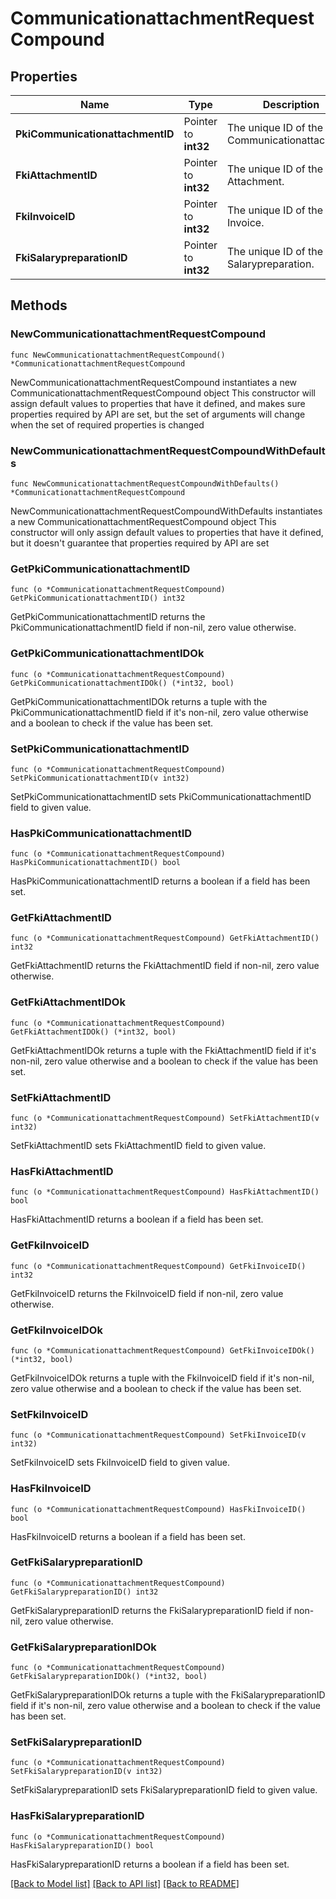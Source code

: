 # CommunicationattachmentRequestCompound

## Properties

Name | Type | Description | Notes
------------ | ------------- | ------------- | -------------
**PkiCommunicationattachmentID** | Pointer to **int32** | The unique ID of the Communicationattachment | [optional] 
**FkiAttachmentID** | Pointer to **int32** | The unique ID of the Attachment. | [optional] 
**FkiInvoiceID** | Pointer to **int32** | The unique ID of the Invoice. | [optional] 
**FkiSalarypreparationID** | Pointer to **int32** | The unique ID of the Salarypreparation. | [optional] 

## Methods

### NewCommunicationattachmentRequestCompound

`func NewCommunicationattachmentRequestCompound() *CommunicationattachmentRequestCompound`

NewCommunicationattachmentRequestCompound instantiates a new CommunicationattachmentRequestCompound object
This constructor will assign default values to properties that have it defined,
and makes sure properties required by API are set, but the set of arguments
will change when the set of required properties is changed

### NewCommunicationattachmentRequestCompoundWithDefaults

`func NewCommunicationattachmentRequestCompoundWithDefaults() *CommunicationattachmentRequestCompound`

NewCommunicationattachmentRequestCompoundWithDefaults instantiates a new CommunicationattachmentRequestCompound object
This constructor will only assign default values to properties that have it defined,
but it doesn't guarantee that properties required by API are set

### GetPkiCommunicationattachmentID

`func (o *CommunicationattachmentRequestCompound) GetPkiCommunicationattachmentID() int32`

GetPkiCommunicationattachmentID returns the PkiCommunicationattachmentID field if non-nil, zero value otherwise.

### GetPkiCommunicationattachmentIDOk

`func (o *CommunicationattachmentRequestCompound) GetPkiCommunicationattachmentIDOk() (*int32, bool)`

GetPkiCommunicationattachmentIDOk returns a tuple with the PkiCommunicationattachmentID field if it's non-nil, zero value otherwise
and a boolean to check if the value has been set.

### SetPkiCommunicationattachmentID

`func (o *CommunicationattachmentRequestCompound) SetPkiCommunicationattachmentID(v int32)`

SetPkiCommunicationattachmentID sets PkiCommunicationattachmentID field to given value.

### HasPkiCommunicationattachmentID

`func (o *CommunicationattachmentRequestCompound) HasPkiCommunicationattachmentID() bool`

HasPkiCommunicationattachmentID returns a boolean if a field has been set.

### GetFkiAttachmentID

`func (o *CommunicationattachmentRequestCompound) GetFkiAttachmentID() int32`

GetFkiAttachmentID returns the FkiAttachmentID field if non-nil, zero value otherwise.

### GetFkiAttachmentIDOk

`func (o *CommunicationattachmentRequestCompound) GetFkiAttachmentIDOk() (*int32, bool)`

GetFkiAttachmentIDOk returns a tuple with the FkiAttachmentID field if it's non-nil, zero value otherwise
and a boolean to check if the value has been set.

### SetFkiAttachmentID

`func (o *CommunicationattachmentRequestCompound) SetFkiAttachmentID(v int32)`

SetFkiAttachmentID sets FkiAttachmentID field to given value.

### HasFkiAttachmentID

`func (o *CommunicationattachmentRequestCompound) HasFkiAttachmentID() bool`

HasFkiAttachmentID returns a boolean if a field has been set.

### GetFkiInvoiceID

`func (o *CommunicationattachmentRequestCompound) GetFkiInvoiceID() int32`

GetFkiInvoiceID returns the FkiInvoiceID field if non-nil, zero value otherwise.

### GetFkiInvoiceIDOk

`func (o *CommunicationattachmentRequestCompound) GetFkiInvoiceIDOk() (*int32, bool)`

GetFkiInvoiceIDOk returns a tuple with the FkiInvoiceID field if it's non-nil, zero value otherwise
and a boolean to check if the value has been set.

### SetFkiInvoiceID

`func (o *CommunicationattachmentRequestCompound) SetFkiInvoiceID(v int32)`

SetFkiInvoiceID sets FkiInvoiceID field to given value.

### HasFkiInvoiceID

`func (o *CommunicationattachmentRequestCompound) HasFkiInvoiceID() bool`

HasFkiInvoiceID returns a boolean if a field has been set.

### GetFkiSalarypreparationID

`func (o *CommunicationattachmentRequestCompound) GetFkiSalarypreparationID() int32`

GetFkiSalarypreparationID returns the FkiSalarypreparationID field if non-nil, zero value otherwise.

### GetFkiSalarypreparationIDOk

`func (o *CommunicationattachmentRequestCompound) GetFkiSalarypreparationIDOk() (*int32, bool)`

GetFkiSalarypreparationIDOk returns a tuple with the FkiSalarypreparationID field if it's non-nil, zero value otherwise
and a boolean to check if the value has been set.

### SetFkiSalarypreparationID

`func (o *CommunicationattachmentRequestCompound) SetFkiSalarypreparationID(v int32)`

SetFkiSalarypreparationID sets FkiSalarypreparationID field to given value.

### HasFkiSalarypreparationID

`func (o *CommunicationattachmentRequestCompound) HasFkiSalarypreparationID() bool`

HasFkiSalarypreparationID returns a boolean if a field has been set.


[[Back to Model list]](../README.md#documentation-for-models) [[Back to API list]](../README.md#documentation-for-api-endpoints) [[Back to README]](../README.md)


